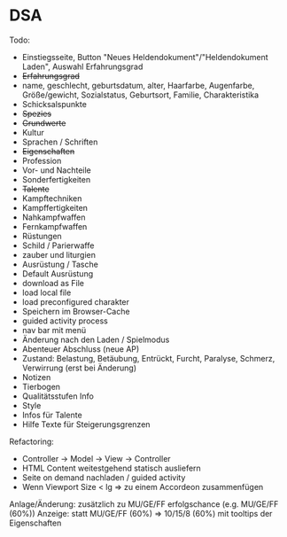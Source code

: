 # DSA

Todo: 

- Einstiegsseite, Button "Neues Heldendokument"/"Heldendokument Laden", Auswahl Erfahrungsgrad
- ~~Erfahrungsgrad~~
- name, geschlecht, geburtsdatum, alter, Haarfarbe, Augenfarbe, Größe/gewicht, Sozialstatus, Geburtsort, Familie, Charakteristika
- Schicksalspunkte
- ~~Spezies~~
- ~~Grundwerte~~
- Kultur
- Sprachen / Schriften
- ~~Eigenschaften~~
- Profession
- Vor- und Nachteile
- Sonderfertigkeiten
- ~~Talente~~
- Kampftechniken
- Kampffertigkeiten
- Nahkampfwaffen
- Fernkampfwaffen
- Rüstungen
- Schild / Parierwaffe
- zauber und liturgien 
- Ausrüstung / Tasche
- Default Ausrüstung
- download as File
- load local file
- load preconfigured charakter 
- Speichern im Browser-Cache
- guided activity process
- nav bar mit menü
- Änderung nach den Laden / Spielmodus
- Abenteuer Abschluss (neue AP)
- Zustand: Belastung, Betäubung, Entrückt, Furcht, Paralyse, Schmerz, Verwirrung (erst bei Änderung)
- Notizen
- Tierbogen
- Qualitätsstufen Info
- Style
- Infos für Talente
- Hilfe Texte für Steigerungsgrenzen

Refactoring: 

- Controller -> Model -> View -> Controller
- HTML Content weitestgehend statisch ausliefern
- Seite on demand nachladen / guided activity
- Wenn Viewport Size < lg => zu einem Accordeon zusammenfügen

Anlage/Änderung: 
zusätzlich zu MU/GE/FF erfolgschance (e.g. MU/GE/FF (60%))
Anzeige: 
statt MU/GE/FF (60%) => 10/15/8 (60%) mit tooltips der Eigenschaften
